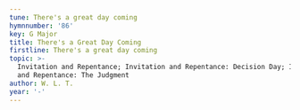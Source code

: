 ```yaml
---
tune: There's a great day coming
hymnnumber: '86'
key: G Major
title: There's a Great Day Coming
firstline: There's a great day coming
topic: >-
  Invitation and Repentance; Invitation and Repentance: Decision Day; Invitation
  and Repentance: The Judgment
author: W. L. T.
year: '-'
---
```

